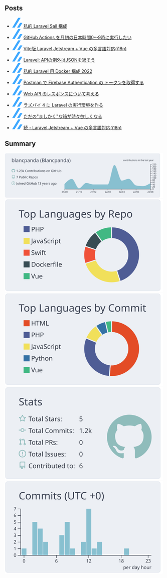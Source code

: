 <!--
**blancpanda/blancpanda** is a ✨ _special_ ✨ repository because its `README.md` (this file) appears on your GitHub profile.

Here are some ideas to get you started:

- 🔭 I’m currently working on ...
- 🌱 I’m currently learning ...
- 👯 I’m looking to collaborate on ...
- 🤔 I’m looking for help with ...
- 💬 Ask me about ...
- 📫 How to reach me: ...
- 😄 Pronouns: ...
- ⚡ Fun fact: ...
-->

## Posts

<!--[START POSTS]-->
- ![](img/zenn.svg) [私的 Laravel Sail 構成](https://zenn.dev/blancpanda/articles/my-laravel-sail-vite)
- ![](img/zenn.svg) [GitHub Actions を月初の日本時間0〜9時に実行したい](https://zenn.dev/blancpanda/articles/github-actions-cron-timezone-jst)
- ![](img/zenn.svg) [Vite版 Laravel Jetstream + Vue の多言語対応(i18n)](https://zenn.dev/blancpanda/articles/vite-jetstream-vue-i18n)
- ![](img/zenn.svg) [Laravel: APIの例外はJSONを返そう](https://zenn.dev/blancpanda/articles/laravel-api-exception-renderer)
- ![](img/zenn.svg) [私的 Laravel 用 Docker 構成 2022](https://zenn.dev/blancpanda/articles/docker-laravel-2022)
- ![](img/zenn.svg) [Postman で Firebase Authentication の トークンを取得する](https://zenn.dev/blancpanda/articles/postman-firebase-auth)
- ![](img/zenn.svg) [Web API のレスポンスについて考える](https://zenn.dev/blancpanda/articles/api-response)
- ![](img/zenn.svg) [ラズパイ 4 に Laravel の実行環境を作る](https://zenn.dev/blancpanda/articles/raspi-laravel)
- ![](img/zenn.svg) [ただの"ましかく"な箱が時々欲しくなる](https://zenn.dev/blancpanda/articles/square-container)
- ![](img/zenn.svg) [続・Laravel Jetstream + Vue の多言語対応(i18n)](https://zenn.dev/blancpanda/articles/forked-jetstream-inertia-i18n)
<!--[END POSTS]-->

## Summary

[![](https://raw.githubusercontent.com/blancpanda/blancpanda/main/profile-summary-card-output/nord_bright/0-profile-details.svg)](https://github.com/vn7n24fzkq/github-profile-summary-cards)
[![](https://raw.githubusercontent.com/blancpanda/blancpanda/main/profile-summary-card-output/nord_bright/1-repos-per-language.svg)](https://github.com/vn7n24fzkq/github-profile-summary-cards) [![](https://raw.githubusercontent.com/blancpanda/blancpanda/main/profile-summary-card-output/nord_bright/2-most-commit-language.svg)](https://github.com/vn7n24fzkq/github-profile-summary-cards)
[![](https://raw.githubusercontent.com/blancpanda/blancpanda/main/profile-summary-card-output/nord_bright/3-stats.svg)](https://github.com/vn7n24fzkq/github-profile-summary-cards) [![](https://raw.githubusercontent.com/blancpanda/blancpanda/main/profile-summary-card-output/nord_bright/4-productive-time.svg)](https://github.com/vn7n24fzkq/github-profile-summary-cards)
